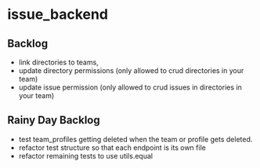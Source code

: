 # issue_backend

## Backlog
- link directories to teams,
- update directory permissions (only allowed to crud directories in your team)
- update issue permission (only allowed to crud issues in directories in your team)

## Rainy Day Backlog
- test team_profiles getting deleted when the team or profile gets deleted.
- refactor test structure so that each endpoint is its own file
- refactor remaining tests to use utils.equal